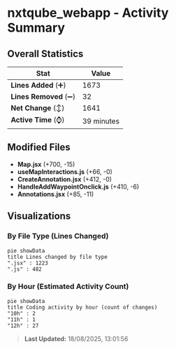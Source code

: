 # nxtqube_webapp - Activity Summary 

## Overall Statistics

| Stat                   | Value                                                             |
| ---------------------- | ----------------------------------------------------------------- |
| **Lines Added** (➕)   | 1673                                          |
| **Lines Removed** (➖) | 32                                        |
| **Net Change** (↕)    | 1641                |
| **Active Time** (⌚)   | 39 minutes |


## Modified Files
- **Map.jsx** (+700, -15)
- **useMapInteractions.js** (+66, -0)
- **CreateAnnotation.jsx** (+412, -0)
- **HandleAddWaypointOnclick.js** (+410, -6)
- **Annotations.jsx** (+85, -11)

## Visualizations

### By File Type (Lines Changed)

```mermaid
pie showData
title Lines changed by file type
".jsx" : 1223
".js" : 482
```

### By Hour (Estimated Activity Count)

```mermaid
pie showData
title Coding activity by hour (count of changes)
"10h" : 2
"11h" : 1
"12h" : 27
```


> **Last Updated:** 18/08/2025, 13:01:56